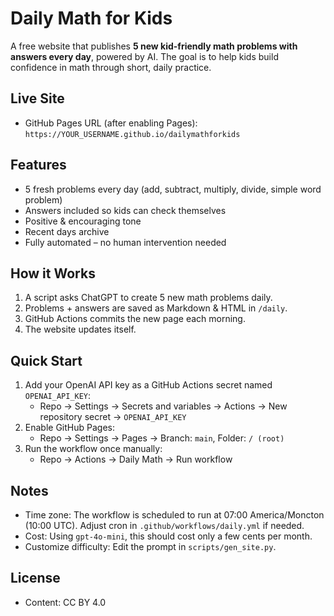 # Daily Math for Kids

A free website that publishes **5 new kid-friendly math problems with answers every day**, powered by AI.
The goal is to help kids build confidence in math through short, daily practice.

## Live Site
- GitHub Pages URL (after enabling Pages): `https://YOUR_USERNAME.github.io/dailymathforkids`

## Features
- 5 fresh problems every day (add, subtract, multiply, divide, simple word problem)
- Answers included so kids can check themselves
- Positive & encouraging tone
- Recent days archive
- Fully automated – no human intervention needed

## How it Works
1. A script asks ChatGPT to create 5 new math problems daily.
2. Problems + answers are saved as Markdown & HTML in `/daily`.
3. GitHub Actions commits the new page each morning.
4. The website updates itself.

## Quick Start
1. Add your OpenAI API key as a GitHub Actions secret named `OPENAI_API_KEY`:
   - Repo → Settings → Secrets and variables → Actions → New repository secret → `OPENAI_API_KEY`
2. Enable GitHub Pages:
   - Repo → Settings → Pages → Branch: `main`, Folder: `/ (root)`
3. Run the workflow once manually:
   - Repo → Actions → Daily Math → Run workflow

## Notes
- Time zone: The workflow is scheduled to run at 07:00 America/Moncton (10:00 UTC). Adjust cron in `.github/workflows/daily.yml` if needed.
- Cost: Using `gpt-4o-mini`, this should cost only a few cents per month.
- Customize difficulty: Edit the prompt in `scripts/gen_site.py`.

## License
- Content: CC BY 4.0
